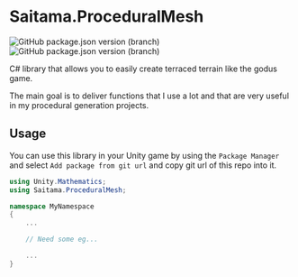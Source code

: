 # Saitama.ProceduralMesh

![GitHub package.json version (branch)](https://img.shields.io/github/package-json/v/5aitama/Saitama.TerracedTerrain/master?label=master&color=green)
![GitHub package.json version (branch)](https://img.shields.io/github/package-json/v/5aitama/Saitama.TerracedTerrain/development?label=development&color=orange)

C# library that allows you to easily create terraced terrain like the godus game.

The main goal is to deliver functions that I use a lot and that are very useful in my procedural generation projects.

## Usage

You can use this library in your Unity game by using the `Package Manager` and select `Add package from git url` and copy git url of this repo into it.

```C#
using Unity.Mathematics;
using Saitama.ProceduralMesh;

namespace MyNamespace
{
    ...

    // Need some eg...

    ...
}
```